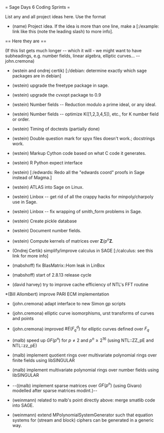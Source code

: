 = Sage Days 6 Coding Sprints =

List any and all project ideas here.  Use the format
 * (name) Project idea.  If the idea is more than one line, make a [:/example: link like this (note the leading slash) to more info].

== Here they are ==

(If this list gets much longer -- which it will - we might want to have subheadings, e.g. number fields, linear algebra, elliptic curves... -- john.cremona)

 * (wstein and ondrej certik) [:/debian: determine exactly which sage packages are in debian]

 * (wstein) upgrade the freetype package in sage.

 * (wstein) upgrade the cvxopt package to 0.9

 * (wstein) Number fields -- Reduction modulo a prime ideal, or any ideal.

 * (wstein) Number fields -- optimize K([1,2,3,4,5]), etc., for K number field or order.

 * (wstein) Timing of doctests (partially done)

 * (wstein) Double question mark for spyx files doesn't work.; docstrings work.

 * (wstein) Markup Cython code based on what C code it generates.

 * (wstein) R Python expect interface

 * (wstein) [:/edwards: Redo all the "edwards coord" proofs in Sage instead of Magma.]  

 * (wstein) ATLAS into Sage on Linux.

 * (wstein) Linbox -- get rid of all the crappy hacks for minpoly/charpoly use in Sage.

 * (wstein) Linbox -- fix wrapping of smith_form problems in Sage.

 * (wstein) Create pickle database

 * (wstein) Document number fields.

 * (wstein) Compute kernels of matrices over $\mathbf{Z}/p^n\mathbf{Z}$.

 * (Ondrej Certik) simplify/improve calculus in SAGE [:/calculus: see this link for more info]

 * (mabshoff) fix BlasMatrix::Hom leak in LinBox

 * (mabshoff) start of 2.8.13 release cycle

 * (david harvey) try to improve cache efficiency of NTL's FFT routine

 *(Bill Allombert) improve PARI ECM implementation

 * (john.cremona) adapt interface to new Simon gp scripts

 * (john.cremona) elliptic curve isomorphisms, urst transforms of curves and points

 * (john.cremona) improved $\#E(F_q^d)$ for elliptic curves defined over $F_q$

 * (malb) speed up $GF(p^n)$ for $p \neq 2$ and $p^n \geq 2^{16}$ (using NTL::ZZ_pE and NTL::zz_pE)

 * (malb) implement quotient rings over multivariate polynomial rings over finite fields using libSINGULAR

 * (malb) implement multivariate polynomial rings over number fields using libSINGULAR

 * --((malb) implement sparse matrices over $GF(p^n)$ (using Givaro) modelled after sparse matrices modint.)--

 * (weinmann) related to malb's point directly above: merge smatlib code into SAGE.

 * (weinmann) extend MPolynomialSystemGenerator such that equation systems for (stream and block) ciphers can be generated in a generic way.
